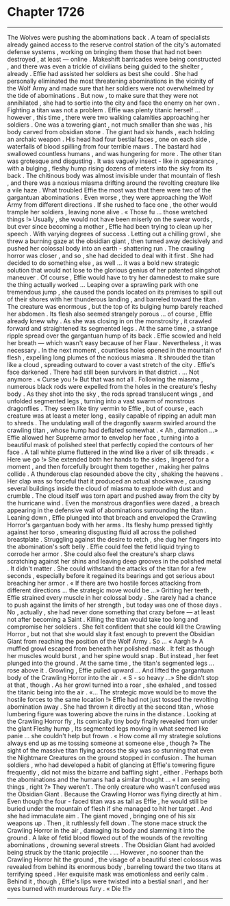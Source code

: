 
# Chapter 1726


---

The Wolves were pushing the abominations back . A team of specialists already gained access to the reserve control station of the city's automated defense systems , working on bringing them those that had not been destroyed , at least — online . Makeshift barricades were being constructed , and there was even a trickle of civilians being guided to the shelter , already .
Effie had assisted her soldiers as best she could .
She had personally eliminated the most threatening abominations in the vicinity of the Wolf Army and made sure that her soldiers were not overwhelmed by the tide of abominations . But now , to make sure that they were not annihilated , she had to sortie into the city and face the enemy on her own .
Fighting a titan was not a problem . Effie was plenty titanic herself … however , this time , there were two walking calamities approaching her soldiers .
One was a towering giant , not much smaller than she was , his body carved from obsidian stone . The giant had six hands , each holding an archaic weapon . His head had four bestial faces , one on each side , waterfalls of blood spilling from four terrible maws .
The bastard had swallowed countless humans , and was hungering for more .
The other titan was grotesque and disgusting . It was vaguely insect - like in appearance , with a bulging , fleshy hump rising dozens of meters into the sky from its back . The chitinous body was almost invisible under that mountain of flesh , and there was a noxious miasma drifting around the revolting creature like a vile haze .
What troubled Effie the most was that there were two of the gargantuan abominations . Even worse , they were approaching the Wolf Army from different directions .
If she rushed to face one , the other would trample her soldiers , leaving none alive .
« Those fu … those wretched things !»
Usually , she would not have been miserly on the swear words , but ever since becoming a mother , Effie had been trying to clean up her speech .
With varying degrees of success .
Letting out a chilling growl , she threw a burning gaze at the obsidian giant , then turned away decisively and pushed her colossal body into an earth - shattering run .
The crawling horror was closer , and so , she had decided to deal with it first .
She had decided to do something else , as well … it was a bold new strategic solution that would not lose to the glorious genius of her patented slingshot maneuver . Of course , Effie would have to try her damnedest to make sure the thing actually worked …
Leaping over a sprawling park with one tremendous jump , she caused the ponds located on its premises to spill out of their shores with her thunderous landing , and barreled toward the titan .
The creature was enormous , but the top of its bulging hump barely reached her abdomen . Its flesh also seemed strangely porous … of course , Effie already knew why .
As she was closing in on the monstrosity , it crawled forward and straightened its segmented legs .
At the same time , a strange ripple spread over the gargantuan hump of its back . Effie scowled and held her breath — which wasn't easy because of her Flaw .
Nevertheless , it was necessary .
In the next moment , countless holes opened in the mountain of flesh , expelling long plumes of the noxious miasma . It shrouded the titan like a cloud , spreading outward to cover a vast stretch of the city .
Effie's face darkened .
There had still been survivors in that district .
… Not anymore .
« Curse you !»
But that was not all .
Following the miasma , numerous black rods were expelled from the holes in the creature's fleshy body . As they shot into the sky , the rods spread translucent wings , and unfolded segmented legs , turning into a vast swarm of monstrous dragonflies .
They seem like tiny vermin to Effie , but of course , each creature was at least a meter long , easily capable of ripping an adult man to shreds .
The undulating wall of the dragonfly swarm swirled around the crawling titan , whose hump had deflated somewhat .
« Ah , damnation …»
Effie allowed her Supreme armor to envelop her face , turning into a beautiful mask of polished steel that perfectly copied the contours of her face . A tall white plume fluttered in the wind like a river of silk threads .
« Here we go !»
She extended both her hands to the sides , lingered for a moment , and then forcefully brought them together , making her palms collide .
A thunderous clap resounded above the city , shaking the heavens .
Her clap was so forceful that it produced an actual shockwave , causing several buildings inside the cloud of miasma to explode with dust and crumble . The cloud itself was torn apart and pushed away from the city by the hurricane wind .
Even the monstrous dragonflies were dazed , a breach appearing in the defensive wall of abominations surrounding the titan .
Leaning down , Effie plunged into that breach and enveloped the Crawling Horror's gargantuan body with her arms .
Its fleshy hump pressed tightly against her torso , smearing disgusting fluid all across the polished breastplate . Struggling against the desire to retch , she dug her fingers into the abomination's soft belly .
Effie could feel the fetid liquid trying to corrode her armor . She could also feel the creature's sharp claws scratching against her shins and leaving deep grooves in the polished metal .
It didn't matter . She could withstand the attacks of the titan for a few seconds , especially before it regained its bearings and got serious about breaching her armor .
« If there are two hostile forces attacking from different directions … the strategic move would be …»
Gritting her teeth , Effie strained every muscle in her colossal body . She rarely had a chance to push against the limits of her strength , but today was one of those days .
No , actually , she had never done something that crazy before — at least not after becoming a Saint .
Killing the titan would take too long and compromise her soldiers . She felt confident that she could kill the Crawling Horror , but not that she would slay it fast enough to prevent the Obsidian Giant from reaching the position of the Wolf Army .
So …
« Aargh !»
A muffled growl escaped from beneath her polished mask .
It felt as though her muscles would burst , and her spine would snap .
But instead , her feet plunged into the ground . At the same time , the titan's segmented legs … rose above it .
Growling , Effie pulled upward … And lifted the gargantuan body of the Crawling Horror into the air .
« S - so heavy …»
She didn't stop at that , though .
As her growl turned into a roar , she exhaled , and tossed the titanic being into the air .
«… The strategic move would be to move the hostile forces to the same location !»
Effie had not just tossed the revolting abomination away .
She had thrown it directly at the second titan , whose lumbering figure was towering above the ruins in the distance .
Looking at the Crawling Horror fly , Its comically tiny body finally revealed from under the glant Fleshy hump , Its segmented legs moving in what seemed like panie … she couldn't help but frown .
« How come all my strategie solutions always end up as me tossing someone at someone else , though ?»
The sight of the massive titan flying across the sky was so stunning that even the Nightmare Creatures on the ground stopped in confusion .
The human soldiers , who had developed a habit of glancing at Effie's towering figure frequently , did not miss the bizarre and baffling sight , either .
Perhaps both the abominations and the humans had a similar thought …
« I am seeing things , right ?»
They weren't .
The only creature who wasn't confused was the Obsidian Giant . Because the Crawling Horror was flying directly at him .
Even though the four - faced titan was as tall as Effie , he would still be buried under the mountain of flesh if she managed to hit her target .
And she had immaculate aim .
The giant moved , bringing one of his six weapons up .
Then , it ruthlessly fell down . The stone mace struck the Crawling Horror in the air , damaging its body and slamming it into the ground . A lake of fetid blood flowed out of the wounds of the revolting abominations , drowning several streets .
The Obsidian Giant had avoided being struck by the titanic projectile .
… However , no sooner than the Crawling Horror hit the ground , the visage of a beautiful steel colossus was revealed from behind its enormous body , barreling toward the two titans at terrifying speed .
Her exquisite mask was emotionless and eerily calm .
Behind it , though , Effie's lips were twisted into a bestial snarl , and her eyes burned with murderous fury .
« Die !!!»

---

